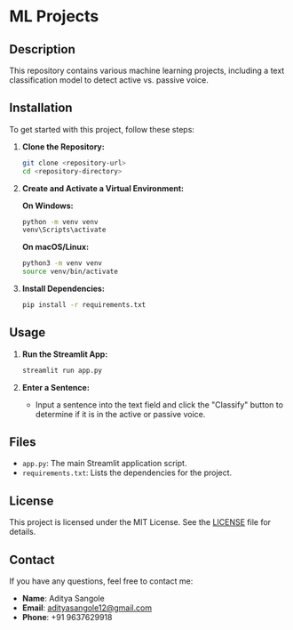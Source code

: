 # ML Projects

## Description

This repository contains various machine learning projects, including a text classification model to detect active vs. passive voice.

## Installation

To get started with this project, follow these steps:

1. **Clone the Repository:**

    ```bash
    git clone <repository-url>
    cd <repository-directory>
    ```

2. **Create and Activate a Virtual Environment:**

    **On Windows:**

    ```bash
    python -m venv venv
    venv\Scripts\activate
    ```

    **On macOS/Linux:**

    ```bash
    python3 -m venv venv
    source venv/bin/activate
    ```

3. **Install Dependencies:**

    ```bash
    pip install -r requirements.txt
    ```

## Usage

1. **Run the Streamlit App:**

    ```bash
    streamlit run app.py
    ```

2. **Enter a Sentence:**
   - Input a sentence into the text field and click the "Classify" button to determine if it is in the active or passive voice.

## Files

- `app.py`: The main Streamlit application script.
- `requirements.txt`: Lists the dependencies for the project.

## License

This project is licensed under the MIT License. See the [LICENSE](LICENSE) file for details.

## Contact

If you have any questions, feel free to contact me:

- **Name**: Aditya Sangole
- **Email**: adityasangole12@gmail.com
- **Phone**: +91 9637629918
